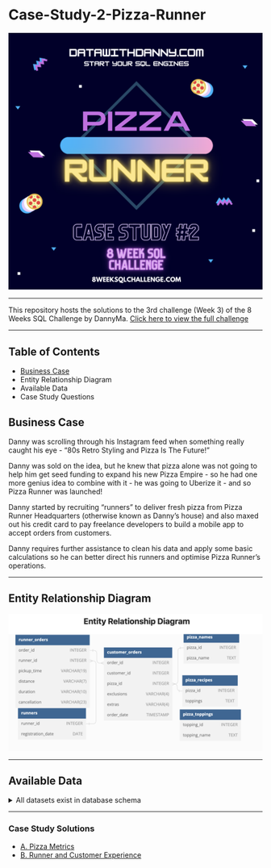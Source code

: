# Case-Study-2-Pizza-Runner
![](Images/P1.png)

---
This repository hosts the solutions to the 3rd challenge (Week 3) of the 8 Weeks SQL Challenge by DannyMa. [Click here to view the full challenge](https://8weeksqlchallenge.com/case-study-2/)

---
## Table of Contents
- [Business Case](https://github.com/EAtheAnalyst/SQL-Challenge-Case-Study-2-Pizza-Runner/blob/main/README.md#business-case)
- Entity Relationship Diagram
- Available Data
- Case Study Questions

## Business Case
Danny was scrolling through his Instagram feed when something really caught his eye - “80s Retro Styling and Pizza Is The Future!”

Danny was sold on the idea, but he knew that pizza alone was not going to help him get seed funding to expand his new Pizza Empire - so he had one more genius idea to combine with it - he was going to Uberize it - and so Pizza Runner was launched!

Danny started by recruiting “runners” to deliver fresh pizza from Pizza Runner Headquarters (otherwise known as Danny’s house) and also maxed out his credit card to pay freelance developers to build a mobile app to accept orders from customers.

Danny requires further assistance to clean his data and apply some basic calculations so he can better direct his runners and optimise Pizza Runner’s operations.

---
## Entity Relationship Diagram
![](Images/E1.png)

---
## Available Data
<details>
  <summary>All datasets exist in database schema </summary>  
</details>

---
### Case Study Solutions
- [A. Pizza Metrics](https://github.com/EAtheAnalyst/SQL-Challenge-Case-Study-2-Pizza-Runner/blob/6851e3cf413f4a3be2e9b81f1c0ac147292f6cce/A.%20Pizza%20Metrics.md)
- [B. Runner and Customer Experience](https://github.com/EAtheAnalyst/SQL-Challenge-Case-Study-2-Pizza-Runner/blob/6851e3cf413f4a3be2e9b81f1c0ac147292f6cce/B.%20Runner%20and%20Customer%20Experience.md)


